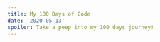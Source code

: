 ```yaml
---
title: My 100 Days of Code
date: '2020-05-13'
spoiler: Take a peep into my 100 days journey!
---
```

